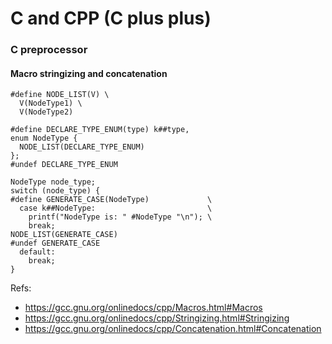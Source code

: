 # C and CPP (C plus plus)

### C preprocessor

#### Macro stringizing and concatenation

```
#define NODE_LIST(V) \
  V(NodeType1) \
  V(NodeType2)

#define DECLARE_TYPE_ENUM(type) k##type,
enum NodeType {
  NODE_LIST(DECLARE_TYPE_ENUM)
};
#undef DECLARE_TYPE_ENUM

NodeType node_type;
switch (node_type) {
#define GENERATE_CASE(NodeType)             \
  case k##NodeType:                         \
    printf("NodeType is: " #NodeType "\n"); \
    break;
NODE_LIST(GENERATE_CASE)
#undef GENERATE_CASE
  default:
    break;
}
```

Refs:

* https://gcc.gnu.org/onlinedocs/cpp/Macros.html#Macros
* https://gcc.gnu.org/onlinedocs/cpp/Stringizing.html#Stringizing
* https://gcc.gnu.org/onlinedocs/cpp/Concatenation.html#Concatenation
